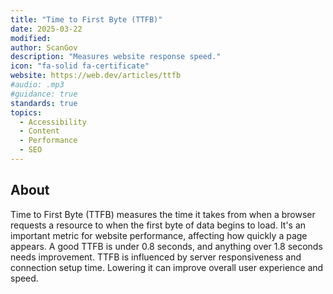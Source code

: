 ```yaml
---
title: "Time to First Byte (TTFB)"
date: 2025-03-22
modified: 
author: ScanGov
description: "Measures website response speed."
icon: "fa-solid fa-certificate"
website: https://web.dev/articles/ttfb
#audio: .mp3
#guidance: true
standards: true
topics:
  - Accessibility
  - Content
  - Performance
  - SEO
---
```


## About

Time to First Byte (TTFB) measures the time it takes from when a browser requests a resource to when the first byte of data begins to load. It's an important metric for website performance, affecting how quickly a page appears. A good TTFB is under 0.8 seconds, and anything over 1.8 seconds needs improvement. TTFB is influenced by server responsiveness and connection setup time. Lowering it can improve overall user experience and speed.